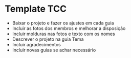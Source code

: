 # Template TCC

- Baixar o projeto e fazer os ajustes em cada guia
- Incluir as fotos dos membros e melhorar a disposição
- Incluir molduras nas fotos e texto com os nomes
- Descrever o projeto na guia Tema
- Incluir agradecimentos 
- Incluir novas guias se achar necessário

